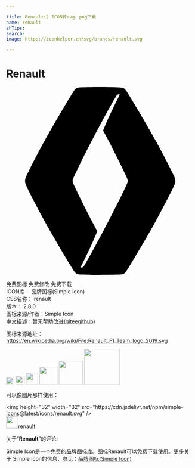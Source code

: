 ```yaml
---

title: Renault() ICON转svg、png下载
name: renault
zhTips: 
search: 
image: https://iconhelper.cn/svg/brands/renault.svg

---
```


# Renault  <small style="font-size: 60%;font-weight: 100"></small>

<div id="svg" class="svg-wrap">
<svg role="img" viewBox="0 0 24 24" xmlns="http://www.w3.org/2000/svg"><title>Renault icon</title><path d="M12 0c-.747 0-2.32.013-2.693.053-.347.04-.44.147-.64.4C8.4.813 6.107 4.68 4.92 6.827c-.867 1.546-2.227 4.24-2.347 4.533-.12.253-.173.467-.173.64 0 .187.053.4.173.64.28.627 1.147 2.333 2.347 4.533 1.253 2.28 3.52 6.054 3.76 6.387.253.347.427.36.653.387.347.026 1.854.053 2.667.053.867 0 2.44-.04 2.667-.053.213-.014.4-.04.653-.387.227-.32 2.667-4.387 3.76-6.387 1.053-1.92 2.213-4.226 2.347-4.533.146-.333.173-.507.173-.64 0-.107-.027-.333-.173-.64a105.647 105.647 0 00-2.347-4.533C17.813 4.547 15.56.773 15.307.44c-.254-.333-.4-.36-.627-.373h-.04C14.307.013 12.867 0 12 0zm2.347.92c.093 0 .146.013.16.04-.4.787-1.414 2.773-2.134 4.6a111.067 111.067 0 012.907 5.747c.16.346.24.52.24.693 0 .173-.08.347-.24.693-1.227 2.64-4.093 8.054-5.28 10.067-.12.2-.253.307-.347.307-.093 0-.146-.014-.16-.04.4-.787 1.414-2.774 2.134-4.6A111.062 111.062 0 018.72 12.68c-.16-.347-.24-.52-.24-.693 0-.174.08-.347.253-.694C9.933 8.653 12.8 3.24 14 1.227c.12-.2.253-.307.347-.307Z"/></svg>
</div>
<detail full-name='renault'></detail>

<div class="detail-page">
<p>
<span><span class="badge-success badge">免费图标</span> <span class="badge-success badge">免费修改</span>  <span class="badge-success badge">免费下载</span> </span>
<br/>
<span>
ICON库：
<span class="badge-secondary badge">品牌图标(Simple Icon)</span> 
</span>
<br/>
<span>
CSS名称：
<span class="badge-secondary badge">renault</span> 
</span>

<br/>
<span>
版本：
<span class="badge-secondary badge">2.8.0</span> 
</span>
<br/>
<span>图标来源/作者：<span class="badge-light badge">Simple Icon</span></span> 
<br/>
<span class="zh-detail">中文描述：暂无<span class="help-link"><span>帮助改进</span>(<a href="https://gitee.com/liuwave/icon-helper/edit/master/json/brands/renault.json" target="_blank" rel="noopener noreferrer">gitee</a><a href="https://github.com/liuwave/icon-helper/edit/master/json/brands/renault.json" target="_blank" rel="noopener noreferrer">github</a></span>)</span><br/>
</p>
</div><div class="description description alert alert-light"><p>图标来源地址：<a href="https://en.wikipedia.org/wiki/File:Renault_F1_Team_logo_2019.svg" target="_blank" rel="noopener noreferrer">https://en.wikipedia.org/wiki/File:Renault_F1_Team_logo_2019.svg</a></p></div>
<div class="alert alert-dark">
<img height="21" width="21" src="https://cdn.jsdelivr.net/npm/simple-icons@latest/icons/renault.svg" />
<img height="24" width="24" src="https://cdn.jsdelivr.net/npm/simple-icons@latest/icons/renault.svg" />
<img height="32" width="32" src="https://cdn.jsdelivr.net/npm/simple-icons@latest/icons/renault.svg" />
<img height="48" width="48" src="https://cdn.jsdelivr.net/npm/simple-icons@latest/icons/renault.svg" />
<img height="64" width="64" src="https://cdn.jsdelivr.net/npm/simple-icons@latest/icons/renault.svg" />
<img height="96" width="96" src="https://cdn.jsdelivr.net/npm/simple-icons@latest/icons/renault.svg" />

</div>
<div>
  <p>可以像图片那样使用：    
  </p>
  <div class="alert alert-primary" style="font-size: 14px">
    &lt;img height="32" width="32" src="https://cdn.jsdelivr.net/npm/simple-icons@latest/icons/renault.svg" /&gt;
    <copy-btn content='<img height="32" width="32" src="https://cdn.jsdelivr.net/npm/simple-icons@latest/icons/renault.svg" />'></copy-btn>
  </div>
  <div class="alert alert-secondary">
    <img height="32" width="32" src="https://cdn.jsdelivr.net/npm/simple-icons@latest/icons/renault.svg" />renault
    <copy-btn content="renault" btn-title="复制图标名称"></copy-btn>
  </div>
</div>
<div class="icon-detail__container">
<p>关于“<b>Renault</b>”的评论:</p>
</div>
<Vssue title="关于“Renault”的评论" />
<div><p>Simple Icon是一个免费的品牌图标库。图标Renault可以免费下载使用。更多关于  Simple Icon的信息，参见：<a target="_blank" href="https://iconhelper.cn/brands.html">品牌图标(Simple Icon)</a>
</p></div>
